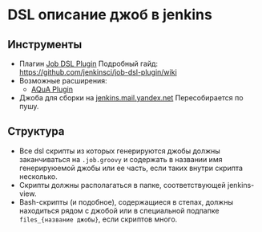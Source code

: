 # DSL описание джоб в jenkins

## Инструменты

- Плагин [Job DSL Plugin](https://wiki.jenkins-ci.org/display/JENKINS/Job+DSL+Plugin) 
  Подробный гайд: https://github.com/jenkinsci/job-dsl-plugin/wiki
- Возможные расширения:
  - [AQuA Plugin](https://github.yandex-team.ru/qatools/jenkins-aqua-plugin#job-dsl-extension)
- Джоба для сборки на [jenkins.mail.yandex.net](http://jenkins.mail.yandex.net/job/internal_generate_mdb_jobs/) 
  Пересобирается по пушу.
  
## Структура

- Все dsl скрипты из которых генерируются джобы должны заканчиваться на `.job.groovy` и 
содержать в названии имя генерируюемой джобы или ее часть, если таких внутри скрипта несколько.
- Скрипты должны располагаться в папке, соответствующей jenkins-view. 
- Bash-скрипты (и подобное), содержащиеся в степах, должны находиться рядом с джобой или в специальной подпапке `files_{название джобы}`, 
если скриптов много.
